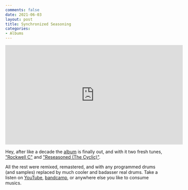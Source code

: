 ```yaml
---
comments: false
date: 2021-06-03
layout: post
title: Synchronized Seasoning
categories:
- Albums
---
```


<iframe width="560" height="315" src="https://www.youtube.com/embed/TODO"
frameborder="0" allow="accelerometer; autoplay; encrypted-media; gyroscope;
picture-in-picture" allowfullscreen></iframe>

Hey, after like a decade the [album](/music/synchronized-seasoning) is finally out,
and with it two fresh tunes,
["Rockwell C"](/music/synchronized-seasoning/rockwell) and
["Reseasoned (The Cyclic)"](/music/synchronized-seasoning/reseasoned).

All the rest were
remixed, remastered, and with any programmed drums (and samples) replaced by
much cooler and badasser real drums.
Take a listen on
[YouTube](TODO),
[bandcamp](TODO), or anywhere else you like to
consume musics.
